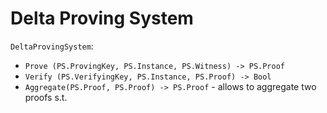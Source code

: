 # Delta Proving System

`DeltaProvingSystem`:

- `Prove (PS.ProvingKey, PS.Instance, PS.Witness) -> PS.Proof`
- `Verify (PS.VerifyingKey, PS.Instance, PS.Proof) -> Bool`
- `Aggregate(PS.Proof, PS.Proof) -> PS.Proof` - allows to aggregate two proofs s.t. 
